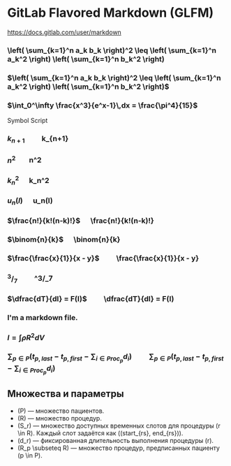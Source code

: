 # GitLab Flavored Markdown (GLFM)
https://docs.gitlab.com/user/markdown

### \left( \sum_{k=1}^n a_k b_k \right)^2 \leq \left( \sum_{k=1}^n a_k^2 \right) \left( \sum_{k=1}^n b_k^2 \right)


### $\left( \sum_{k=1}^n a_k b_k \right)^2 \leq \left( \sum_{k=1}^n a_k^2 \right) \left( \sum_{k=1}^n b_k^2 \right)$

###  $\int_0^\infty \frac{x^3}{e^x-1}\,dx = \frac{\pi^4}{15}$


Symbol	            Script

### $k_{n+1}$	&nbsp;&nbsp;&nbsp;&nbsp;&nbsp;&nbsp;&nbsp;&nbsp; k_{n+1}

### $n^2$&nbsp;&nbsp;&nbsp;&nbsp;&nbsp;&nbsp;&nbsp;&nbsp;n^2

### $k_n^2$	&nbsp;&nbsp;&nbsp;&nbsp; k_n^2

### $u_n(l)$ &nbsp;&nbsp;&nbsp;&nbsp; u_n(l)

### $\frac{n!}{k!(n-k)!}$	&nbsp;&nbsp;&nbsp;&nbsp; \frac{n!}{k!(n-k)!}

### $\binom{n}{k}$ &nbsp;&nbsp;&nbsp;&nbsp; \binom{n}{k}

### $\frac{\frac{x}{1}}{x - y}$	&nbsp;&nbsp;&nbsp;&nbsp;&nbsp;&nbsp;&nbsp;&nbsp; \frac{\frac{x}{1}}{x - y}

### $^3/_7$	 &nbsp;&nbsp;&nbsp;&nbsp;&nbsp;&nbsp;&nbsp;&nbsp; ^3/_7

### $\dfrac{dT}{dl} = F(l)$ &nbsp;&nbsp;&nbsp;&nbsp;&nbsp;&nbsp;&nbsp;&nbsp; \dfrac{dT}{dl} = F(l)

### I'm a markdown file.

### $I = \int \rho R^{2} dV$

### $\sum_{p \in P} (t_{p,last} - t_{p,first} - \sum_{i \in Proc_p} d_i)$	&nbsp;&nbsp;&nbsp;&nbsp;&nbsp;&nbsp;&nbsp;&nbsp; $\sum_{p \in P} (t_{p,last} - t_{p,first} - \sum_{i \in Proc_p} d_i)$

## Множества и параметры
- \(P\) — множество пациентов.  
- \(R\) — множество процедур.  
- \(S_r\) — множество доступных временных слотов для процедуры \(r \in R\). Каждый слот задаётся как \((start_{rs}, end_{rs})\).  
- \(d_r\) — фиксированная длительность выполнения процедуры \(r\).  
- \(R_p \subseteq R\) — множество процедур, предписанных пациенту \(p \in P\).  

